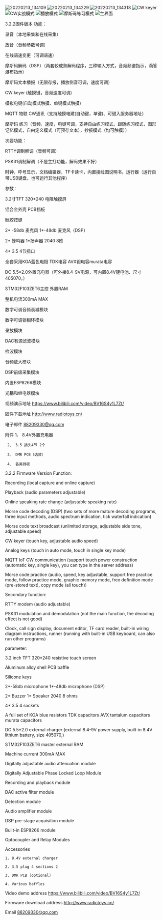 ![20220213_134109](https://user-images.githubusercontent.com/102570539/160530073-4746bf0d-e3f5-472c-bf5d-fad494d6a423.jpg)
![20220213_134229](https://user-images.githubusercontent.com/102570539/160530077-28d60de5-5d58-4372-95d7-a8a64bd64cfa.jpg)
![20220213_134318](https://user-images.githubusercontent.com/102570539/160530079-03c05492-9b28-41d2-95b6-b8ef0957142a.jpg)
![CW keyer](https://user-images.githubusercontent.com/102570539/160530119-933abcbd-8de0-48b1-b04f-6a93be99f8a4.jpg)
![CW实战模式](https://user-images.githubusercontent.com/102570539/160530121-8aad468d-244b-43ca-a525-9e421e2f7f2c.jpg)
![播放模式](https://user-images.githubusercontent.com/102570539/160530123-68d33551-831f-4a6a-9ef2-5d697f88709b.jpg)
![摩斯码练习模式](https://user-images.githubusercontent.com/102570539/160530124-66a2898c-7d51-495c-b0e7-5593a80dd9a1.jpg)
![主界面](https://user-images.githubusercontent.com/102570539/160530127-73defad9-90f8-4c9d-86f2-297e1735ca67.jpg)

3.2.2固件版本 功能： 

录音（本地采集和在线采集）

放音（音频参数可调）

在线语速变更（可调语速）

摩斯码解码（DSP）（两套较成熟解码程序，三种输入方式，音频频谱指示，滴答瀑布指示）

摩斯码文本播报（无限存报，播放侧音可调，速度可调）

CW keyer (触摸键，音频速度可调)

模拟电键(自动模式触摸、单键模式触摸)

MQTT 物联 CW通讯（支持触摸电建(自动键，单键)、可键入服务器地址）

摩斯码 练习（音频，速度，电键可调，支持自由练习模式，跟随练习模式，图形记忆模式，自由定义模式（可预存文本），抄报模式（均可触摸））

次要功能：

RTTY调制解调（音频可调）

PSK31调制解调（不是主打功能，解码效果不好）

时钟，呼号显示，文档编辑器，TF卡读卡，内置接线图说明书，运行器（运行自带USB键盘，也可运行其他程序）

参数：

3.2寸TFT 320*240 电阻触摸屏

铝合金外壳 PCB挡板

硅胶按键

2* -58db 麦克风 1*-48db 麦克风（DSP）

2* 蜂鸣器 1*扬声器 2040 8欧

4* 3.5 4节插口

全套采用KOA蓝色电阻 TDK电容 AVX钽电容murata电容

DC 5.5*2.0外置充电器（可外接8.4-9V电源，可内置8.4V锂电池、尺寸405070，）

STM32F103ZET6主控 外置RAM

整机电流300mA  MAX

数字可调音频衰减模块

数字可调锁相环模块

录放模块

DAC有源滤波模块

检波模块

音频放大模块

DSP前级采集模块

内置ESP8266模块

光耦和继电器模块

视频演示地址 https://www.bilibili.com/video/BV16S4y1L7Zt/

固件下载地址 http://www.radiotoys.cn/

电子邮件 88209330@qq.com

附件 1、 8.4V外置充电器

     2、 3.5 插头4节 2个
     
     3、 DMR PCB（选装）
     
     4、 各类挡板
     
3.2.2 Firmware Version Function:

Recording (local capture and online capture)

Playback (audio parameters adjustable)

Online speaking rate change (adjustable speaking rate)

Morse code decoding (DSP) (two sets of more mature decoding programs, three input methods, audio spectrum indication, tick waterfall indication)

Morse code text broadcast (unlimited storage, adjustable side tone, adjustable speed)

CW keyer (touch key, adjustable audio speed)

Analog keys (touch in auto mode, touch in single key mode)

MQTT IoT CW communication (support touch power construction (automatic key, single key), you can type in the server address)

Morse code practice (audio, speed, key adjustable, support free practice mode, follow practice mode, graphic memory mode, free definition mode (pre-stored text), copy mode (all touch))

Secondary function:

RTTY modem (audio adjustable)

PSK31 modulation and demodulation (not the main function, the decoding effect is not good)

Clock, call sign display, document editor, TF card reader, built-in wiring diagram instructions, runner (running with built-in USB keyboard, can also run other programs)


parameter:

3.2 inch TFT 320*240 resistive touch screen

Aluminum alloy shell PCB baffle

Silicone keys

2*-58db microphone 1*-48db microphone (DSP)

2* Buzzer 1* Speaker 2040 8 ohms

4* 3.5 4 sockets

A full set of KOA blue resistors TDK capacitors AVX tantalum capacitors murata capacitors

DC 5.5*2.0 external charger (external 8.4-9V power supply, built-in 8.4V lithium battery, size 405070,)

STM32F103ZET6 master external RAM

Machine current 300mA MAX

Digitally adjustable audio attenuation module

Digitally Adjustable Phase Locked Loop Module

Recording and playback module

DAC active filter module

Detection module

Audio amplifier module

DSP pre-stage acquisition module

Built-in ESP8266 module

Optocoupler and Relay Modules



Accessories 
    
    1. 8.4V external charger
    
    2. 3.5 plug 4 sections 2
    
    3. DMR PCB (optional)
    
    4. Various baffles

Video demo address https://www.bilibili.com/video/BV16S4y1L7Zt/

Firmware download address http://www.radiotoys.cn/

Email 88209330@qq.com
